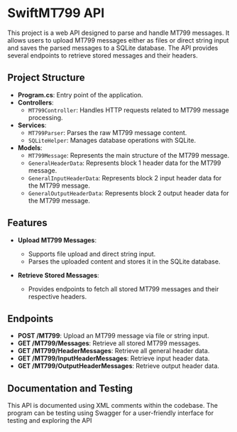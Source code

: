 # SwiftMT799 API

This project is a web API designed to parse and handle MT799 messages. It allows users to upload MT799 messages either as files or direct string input and saves the parsed messages to a SQLite database. 
The API provides several endpoints to retrieve stored messages and their headers.

## Project Structure

- **Program.cs**: Entry point of the application.
- **Controllers**:
  - `MT799Controller`: Handles HTTP requests related to MT799 message processing.
- **Services**:
  - `MT799Parser`: Parses the raw MT799 message content.
  - `SQLiteHelper`: Manages database operations with SQLite.
- **Models**:
  - `MT799Message`: Represents the main structure of the MT799 message.
  - `GeneralHeaderData`: Represents block 1 header data for the MT799 message.
  - `GeneralInputHeaderData`: Represents block 2 input header data for the MT799 message.
  - `GeneralOutputHeaderData`: Represents block 2 output header data for the MT799 message.

## Features

- **Upload MT799 Messages**:
  - Supports file upload and direct string input.
  - Parses the uploaded content and stores it in the SQLite database.

- **Retrieve Stored Messages**:
  - Provides endpoints to fetch all stored MT799 messages and their respective headers.

## Endpoints

- **POST /MT799**: Upload an MT799 message via file or string input.
- **GET /MT799/Messages**: Retrieve all stored MT799 messages.
- **GET /MT799/HeaderMessages**: Retrieve all general header data.
- **GET /MT799/InputHeaderMessages**: Retrieve input header data.
- **GET /MT799/OutputHeaderMessages**: Retrieve output header data.

## Documentation and Testing
This API is documented using XML comments within the codebase.
The program can be testing using Swagger for a user-friendly interface for testing and exploring the API

